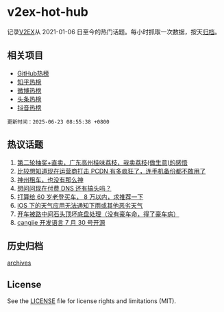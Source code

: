 # v2ex-hot-hub

 记录[V2EX](https://www.v2ex.com/)从 2021-01-06 日至今的热门话题。每小时抓取一次数据，按天[归档](archives)。
 
 ## 相关项目

- [GitHub热榜](https://github.com/snaildev/github-hot-hub)
- [知乎热榜](https://github.com/snaildev/zhihu-hot-hub)
- [微博热榜](https://github.com/snaildev/weibo-hot-hub)
- [头条热榜](https://github.com/snaildev/toutiao-hot-hub)
- [抖音热榜](https://github.com/snaildev/douyin-hot-hub)


 `更新时间：2025-06-23 08:55:38 +0800`

## 热议话题

1. [第二轮抽奖+直卖，广东高州桂味荔枝，我卖荔枝(做生意)的感悟](https://www.v2ex.com/t/1140203)
1. [比较想知道现在运营商打击 PCDN 有多疯狂了，连手机备份都不敢用了](https://www.v2ex.com/t/1140220)
1. [神州租车，也没有那么神](https://www.v2ex.com/t/1140200)
1. [想问问现在付费 DNS 还有搞头吗？](https://www.v2ex.com/t/1140244)
1. [打算给 60 岁老登买车， 8 万以内，求推荐一下](https://www.v2ex.com/t/1140209)
1. [iOS 下的天气应用无法通知下雨或其他恶劣天气](https://www.v2ex.com/t/1140213)
1. [开车被路中间石头顶坏底盘处理（没有豪车命，得了豪车病）](https://www.v2ex.com/t/1140195)
1. [cangjie 开发语言 7 月 30 号开源](https://www.v2ex.com/t/1140222)

## 历史归档

[archives](archives)

## License

See the [LICENSE](LICENSE) file for license rights and limitations (MIT).
